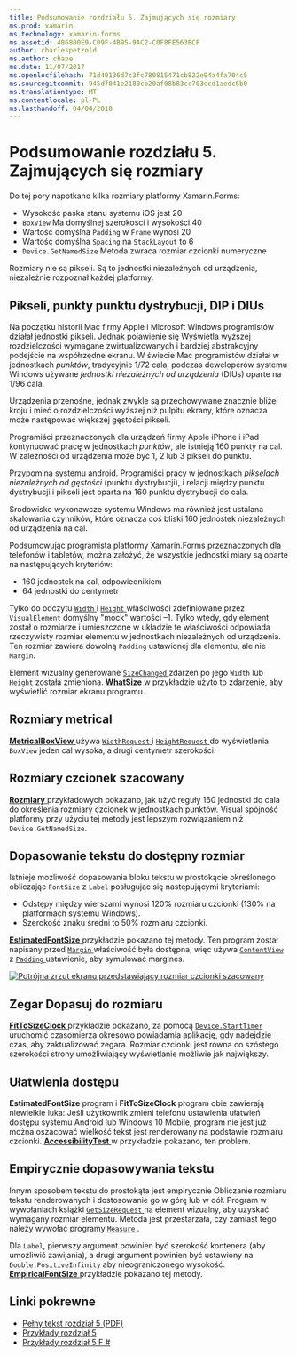 ```yaml
---
title: Podsumowanie rozdziału 5. Zajmujących się rozmiary
ms.prod: xamarin
ms.technology: xamarin-forms
ms.assetid: 486800E9-C09F-4B95-9AC2-C0F8FE563BCF
author: charlespetzold
ms.author: chape
ms.date: 11/07/2017
ms.openlocfilehash: 71d40136d7c3fc780815471cb822e94a4fa704c5
ms.sourcegitcommit: 945df041e2180cb20af08b83cc703ecd1aedc6b0
ms.translationtype: MT
ms.contentlocale: pl-PL
ms.lasthandoff: 04/04/2018
---
```

# <a name="summary-of-chapter-5-dealing-with-sizes"></a>Podsumowanie rozdziału 5. Zajmujących się rozmiary

Do tej pory napotkano kilka rozmiary platformy Xamarin.Forms:

- Wysokość paska stanu systemu iOS jest 20
- `BoxView` Ma domyślnej szerokości i wysokości 40
- Wartość domyślna `Padding` w `Frame` wynosi 20
- Wartość domyślna `Spacing` na `StackLayout` to 6
- `Device.GetNamedSize` Metoda zwraca rozmiar czcionki numeryczne

Rozmiary nie są pikseli. Są to jednostki niezależnych od urządzenia, niezależnie rozpoznał każdej platformy.

## <a name="pixels-points-dps-dips-and-dius"></a>Pikseli, punkty punktu dystrybucji, DIP i DIUs

Na początku historii Mac firmy Apple i Microsoft Windows programistów działał jednostki pikseli. Jednak pojawienie się Wyświetla wyższej rozdzielczości wymagane zwirtualizowanych i bardziej abstrakcyjny podejście na współrzędne ekranu. W świecie Mac programistów działał w jednostkach *punktów*, tradycyjnie 1/72 cala, podczas deweloperów systemu Windows używane *jednostki niezależnych od urządzenia* (DIUs) oparte na 1/96 cala.

Urządzenia przenośne, jednak zwykle są przechowywane znacznie bliżej kroju i mieć o rozdzielczości wyższej niż pulpitu ekrany, które oznacza może następować większej gęstości pikseli.

Programiści przeznaczonych dla urządzeń firmy Apple iPhone i iPad kontynuować pracę w jednostkach *punktów*, ale istnieją 160 punkty na cal. W zależności od urządzenia może być 1, 2 lub 3 pikseli do punktu.

Przypomina systemu android. Programiści pracy w jednostkach *pikselach niezależnych od gęstości* (punktu dystrybucji), i relacji między punktu dystrybucji i pikseli jest oparta na 160 punktu dystrybucji do cala.

Środowisko wykonawcze systemu Windows ma również jest ustalana skalowania czynników, które oznacza coś bliski 160 jednostek niezależnych od urządzenia na cal.

Podsumowując programista platformy Xamarin.Forms przeznaczonych dla telefonów i tabletów, można założyć, że wszystkie jednostki miary są oparte na następujących kryteriów:

- 160 jednostek na cal, odpowiednikiem
- 64 jednostki do centymetr

Tylko do odczytu [ `Width` ](https://developer.xamarin.com/api/property/Xamarin.Forms.VisualElement.Width/) i [ `Height` ](https://developer.xamarin.com/api/property/Xamarin.Forms.VisualElement.Height/) właściwości zdefiniowane przez `VisualElement` domyślny "mock" wartości &ndash;1. Tylko wtedy, gdy element został o rozmiarze i umieszczone w układzie te właściwości odpowiada rzeczywisty rozmiar elementu w jednostkach niezależnych od urządzenia. Ten rozmiar zawiera dowolną `Padding` ustawionej dla elementu, ale nie `Margin`.

Element wizualny generowane [ `SizeChanged` ](https://developer.xamarin.com/api/event/Xamarin.Forms.VisualElement.SizeChanged/) zdarzeń po jego `Width` lub `Height` została zmieniona. [ **WhatSize** ](https://github.com/xamarin/xamarin-forms-book-samples/tree/master/Chapter05/WhatSize) w przykładzie użyto to zdarzenie, aby wyświetlić rozmiar ekranu programu.

## <a name="metrical-sizes"></a>Rozmiary metrical

[ **MetricalBoxView** ](https://github.com/xamarin/xamarin-forms-book-samples/tree/master/Chapter05/MetricalBoxView) używa [ `WidthRequest` ](https://developer.xamarin.com/api/property/Xamarin.Forms.VisualElement.WidthRequest/) i [ `HeightRequest` ](https://developer.xamarin.com/api/property/Xamarin.Forms.VisualElement.HeightRequest/) do wyświetlenia `BoxView` jeden cal wysoka, a drugi centymetr szerokości.

## <a name="estimated-font-sizes"></a>Rozmiary czcionek szacowany

[ **Rozmiary** ](https://github.com/xamarin/xamarin-forms-book-samples/tree/master/Chapter05/FontSizes) przykładowych pokazano, jak użyć reguły 160 jednostki do cala do określenia rozmiary czcionek w jednostkach punktów. Visual spójność platformy przy użyciu tej metody jest lepszym rozwiązaniem niż `Device.GetNamedSize`.

## <a name="fitting-text-to-available-size"></a>Dopasowanie tekstu do dostępny rozmiar

Istnieje możliwość dopasowania bloku tekstu w prostokącie określonego obliczając `FontSize` z `Label` posługując się następującymi kryteriami:

- Odstępy między wierszami wynosi 120% rozmiaru czcionki (130% na platformach systemu Windows).
- Szerokość znaku średni to 50% rozmiaru czcionki.

[ **EstimatedFontSize** ](https://github.com/xamarin/xamarin-forms-book-samples/tree/master/Chapter05/EstimatedFontSize) przykładzie pokazano tej metody. Ten program został napisany przed [ `Margin` ](https://developer.xamarin.com/api/property/Xamarin.Forms.View.Margin/) właściwość była dostępna, więc używa [ `ContentView` ](https://developer.xamarin.com/api/type/Xamarin.Forms.ContentView/) z [ `Padding` ](https://developer.xamarin.com/api/property/Xamarin.Forms.Layout.Padding/) ustawienie, aby symulować margines.

[![Potrójna zrzut ekranu przedstawiający rozmiar czcionki szacowany](images/ch05fg07-small.png "tekst Dopasuj do rozmiaru dostępne")](images/ch05fg07-large.png#lightbox "tekst Dopasuj do rozmiaru dostępne")

## <a name="a-fit-to-size-clock"></a>Zegar Dopasuj do rozmiaru

[ **FitToSizeClock** ](https://github.com/xamarin/xamarin-forms-book-samples/tree/master/Chapter05/FitToSizeClock) przykładzie pokazano, za pomocą [ `Device.StartTimer` ](https://developer.xamarin.com/api/member/Xamarin.Forms.Device.StartTimer/p/System.TimeSpan/System.Func%7BSystem.Boolean%7D/) uruchomić czasomierza okresowo powiadamia aplikację, gdy nadejdzie czas, aby zaktualizować zegara. Rozmiar czcionki jest równa co szóstego szerokości strony umożliwiający wyświetlanie możliwie jak największy.

## <a name="accessibility-issues"></a>Ułatwienia dostępu

**EstimatedFontSize** program i **FitToSizeClock** program obie zawierają niewielkie luka: Jeśli użytkownik zmieni telefonu ustawienia ułatwień dostępu systemu Android lub Windows 10 Mobile, program nie jest już można oszacować wielkość tekst jest renderowany na podstawie rozmiaru czcionki. [ **AccessibilityTest** ](https://github.com/xamarin/xamarin-forms-book-samples/tree/master/Chapter05/AccessibilityTest) w przykładzie pokazano, ten problem.

## <a name="empirically-fitting-text"></a>Empirycznie dopasowywania tekstu

Innym sposobem tekstu do prostokąta jest empirycznie Obliczanie rozmiaru tekstu renderowanych i dostosowanie go w górę lub w dół. Program w wywołaniach książki [ `GetSizeRequest` ](https://developer.xamarin.com/api/member/Xamarin.Forms.VisualElement.GetSizeRequest/p/System.Double/System.Double/) na element wizualny, aby uzyskać wymagany rozmiar elementu. Metoda jest przestarzała, czy zamiast tego należy wywołać programy [ `Measure` ](https://developer.xamarin.com/api/member/Xamarin.Forms.VisualElement.Measure/p/System.Double/System.Double/Xamarin.Forms.MeasureFlags/).

Dla `Label`, pierwszy argument powinien być szerokość kontenera (aby umożliwić zawijania), a drugi argument powinien być ustawiony na `Double.PositiveInfinity` aby nieograniczonego wysokość. [ **EmpiricalFontSize** ](https://github.com/xamarin/xamarin-forms-book-samples/tree/master/Chapter05/EmpiricalFontSize) przykładzie pokazano tej metody.



## <a name="related-links"></a>Linki pokrewne

- [Pełny tekst rozdział 5 (PDF)](https://download.xamarin.com/developer/xamarin-forms-book/XamarinFormsBook-Ch05-Apr2016.pdf)
- [Przykłady rozdział 5](https://github.com/xamarin/xamarin-forms-book-samples/tree/master/Chapter05)
- [Przykłady rozdział 5 F #](https://github.com/xamarin/xamarin-forms-book-samples/tree/master/Chapter05/FS)
